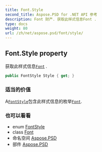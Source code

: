 ```yaml
---
title: Font.Style
second_title: Aspose.PSD for .NET API 参考
description: Font 财产. 获取此样式信息Font .
type: docs
weight: 80
url: /zh/net/aspose.psd/font/style/
---
```

## Font.Style property

获取此样式信息[`Font`](../) .

```csharp
public FontStyle Style { get; }
```

### 适当的价值

A[`FontStyle`](../../fontstyle/)包含此样式信息的枚举[`Font`](../).

### 也可以看看

* enum [FontStyle](../../fontstyle/)
* class [Font](../)
* 命名空间 [Aspose.PSD](../../font/)
* 部件 [Aspose.PSD](../../../)


